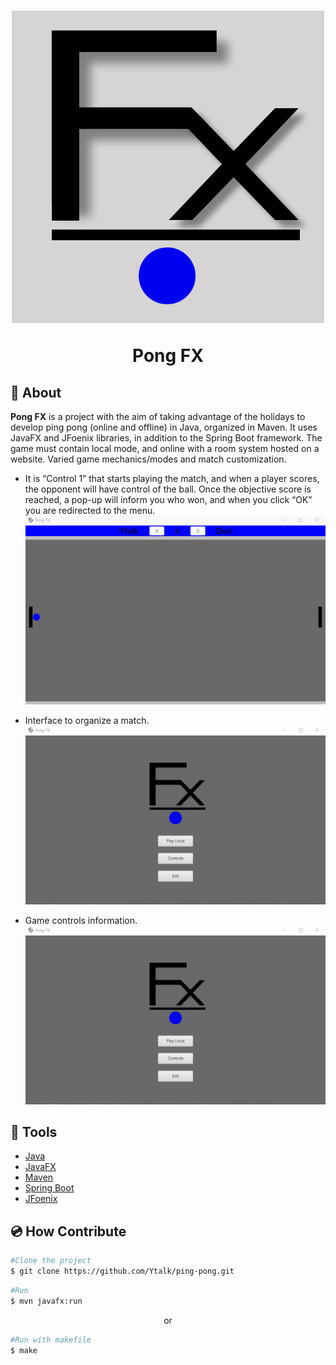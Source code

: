 <h1 align="center">
    <img src="src/main/resources/com/pong/pingpong/icons/pfxlogo.png" />
    <p>Pong FX</p>
</h1>


## 🏓 About

**Pong FX** is a project with the aim of taking advantage of the holidays to develop ping pong (online and offline) in Java, organized in Maven. It uses JavaFX and JFoenix libraries, in addition to the Spring Boot framework. The game must contain local mode, and online with a room system hosted on a website. Varied game mechanics/modes and match customization.


- It is “Control 1” that starts playing the match, and when a player scores, the opponent will have control of the ball. Once the objective score is reached, a pop-up will inform you who won, and when you click “OK” you are redirected to the menu.
![GIF game](src/main/resources/com/pong/pingpong/icons/pong.gif)

- Interface to organize a match.
![GIF play menu](src/main/resources/com/pong/pingpong/icons/play.gif)

- Game controls information.
![GIF control menu](src/main/resources/com/pong/pingpong/icons/controls.gif)

## 🔨 Tools

- [Java](https://docs.oracle.com/en/java/)
- [JavaFX](https://openjfx.io)
- [Maven](https://maven.apache.org)
- [Spring Boot](https://spring.io/projects/spring-boot/)
- [JFoenix](https://github.com/sshahine/JFoenix)


## 💿 How Contribute

```bash
#Clone the project
$ git clone https://github.com/Ytalk/ping-pong.git
```

```bash
#Run
$ mvn javafx:run
```

<p align = "center">or</p>

```bash
#Run with makefile
$ make
```
